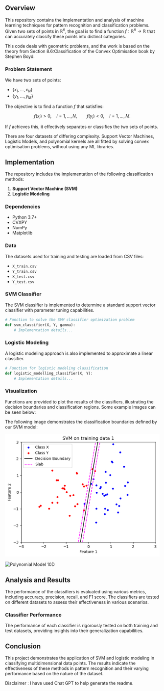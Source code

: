 ﻿## Overview

This repository contains the implementation and analysis of machine learning techniques for pattern recognition and classification problems. Given two sets of points in $\mathbb{R}^n$, the goal is to find a function $f : \mathbb{R}^n \to \mathbb{R}$ that can accurately classify these points into distinct categories.

This code deals with geometric problems, and the work is based on the theory from Section 8.6:Classification of the Convex Optimisation book by Stephen Boyd.

### Problem Statement

We have two sets of points:
- $\{x_1,\dots,x_N\}$
- $\{y_1,\dots,y_M\}$

The objective is to find a function $f$ that satisfies:

$$
f(x_i) > 0,\quad i = 1,\dots,N, \qquad f(y_i) < 0,\quad i = 1, \dots ,M.
$$

If $f$ achieves this, it effectively separates or classifies the two sets of points.

There are four datasets of differing complexity. Support Vector Machines, Logistic Models, and polynomial kernels are all fitted by solving convex optimisation problems, without using any ML libraries.


## Implementation

The repository includes the implementation of the following classification methods:

1. **Support Vector Machine (SVM)**
2. **Logistic Modeling**

### Dependencies

- Python 3.7+
- CVXPY
- NumPy
- Matplotlib

### Data

The datasets used for training and testing are loaded from CSV files:
- `X_train.csv`
- `Y_train.csv`
- `X_test.csv`
- `Y_test.csv`

### SVM Classifier

The SVM classifier is implemented to determine a standard support vector classifier with parameter tuning capabilities. 

```python
# Function to solve the SVM classifier optimization problem
def svm_classifier(X, Y, gamma):
    # Implementation details...
```

### Logistic Modeling

A logistic modeling approach is also implemented to approximate a linear classifier.

```python
# Function for logistic modeling classification
def logistic_modelling_classifier(X, Y):
    # Implementation details...
```

### Visualization

Functions are provided to plot the results of the classifiers, illustrating the decision boundaries and classification regions.
Some example images can be seen below:

The following image demonstrates the classification boundaries defined by our SVM model:

![SVM Classification Boundaries](Outputs/Part1SVM.png)

![Polynomial Model 10D](Outputs/Part6PolynomialMode.png)


## Analysis and Results

The performance of the classifiers is evaluated using various metrics, including accuracy, precision, recall, and F1 score. The classifiers are tested on different datasets to assess their effectiveness in various scenarios.

### Classifier Performance

The performance of each classifier is rigorously tested on both training and test datasets, providing insights into their generalization capabilities.

## Conclusion

This project demonstrates the application of SVM and logistic modeling in classifying multidimensional data points. The results indicate the effectiveness of these methods in pattern recognition and their varying performance based on the nature of the dataset.


Disclaimer : I have used Chat GPT to help generate the readme.